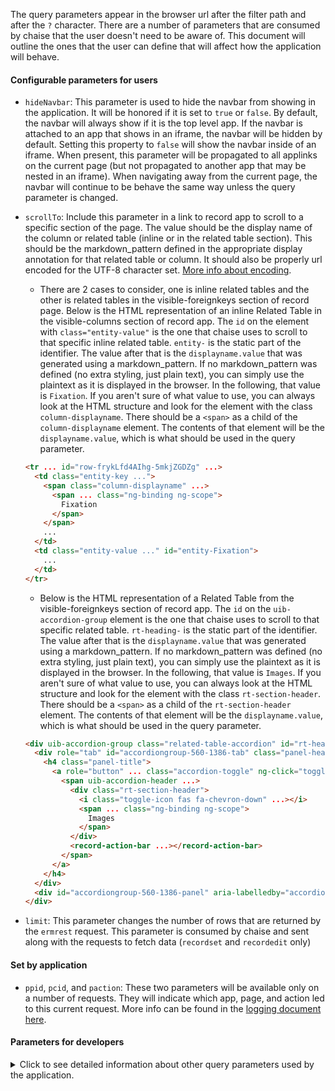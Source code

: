 The query parameters appear in the browser url after the filter path and after the `?` character. There are a number of parameters that are consumed by chaise that the user doesn't need to be aware of. This document will outline the ones that the user can define that will affect how the application will behave.

#### Configurable parameters for users
 - `hideNavbar`: This parameter is used to hide the navbar from showing in the application. It will be honored if it is set to `true` or `false`. By default, the navbar will always show if it is the top level app. If the navbar is attached to an app that shows in an iframe, the navbar will be hidden by default. Setting this property to `false` will show the navbar inside of an iframe. When present, this parameter will be propagated to all applinks on the current page (but not propagated to another app that may be nested in an iframe). When navigating away from the current page, the navbar will continue to be behave the same way unless the query parameter is changed.
 - `scrollTo`: Include this parameter in a link to record app to scroll to a specific section of the page. The value should be the display name of the column or related table (inline or in the related table section). This should be the markdown_pattern defined in the appropriate display annotation for that related table or column. It should also be properly url encoded for the UTF-8 character set. [More info about encoding](https://www.w3schools.com/tags/ref_urlencode.asp).

   - There are 2 cases to consider, one is inline related tables and the other is related tables in the visible-foreignkeys section of record page. Below is the HTML representation of an inline Related Table in the visible-columns section of record app. The `id` on the element with `class="entity-value"` is the one that chaise uses to scroll to that specific inline related table. `entity-` is the static part of the identifier. The value after that is the `displayname.value` that was generated using a markdown_pattern. If no markdown_pattern was defined (no extra styling, just plain text), you can simply use the plaintext as it is displayed in the browser. In the following, that value is `Fixation`. If you aren't sure of what value to use, you can always look at the HTML structure and look for the element with the class `column-displayname`. There should be a `<span>` as a child of the `column-displayname` element. The contents of that element will be the `displayname.value`, which is what should be used in the query parameter.

   ```HTML
   <tr ... id="row-frykLfd4AIhg-5mkjZGDZg" ...>
     <td class="entity-key ...">
       <span class="column-displayname" ...>
         <span ... class="ng-binding ng-scope">
           Fixation
         </span>
       </span>
       ...
     </td>
     <td class="entity-value ..." id="entity-Fixation">
       ...
     </td>
   </tr>
   ```

   - Below is the HTML representation of a Related Table from the visible-foreignkeys section of record app. The `id` on the `uib-accordion-group` element is the one that chaise uses to scroll to that specific related table. `rt-heading-` is the static part of the identifier. The value after that is the `displayname.value` that was generated using a markdown_pattern. If no markdown_pattern was defined (no extra styling, just plain text), you can simply use the plaintext as it is displayed in the browser. In the following, that value is `Images`. If you aren't sure of what value to use, you can always look at the HTML structure and look for the element with the class `rt-section-header`. There should be a `<span>` as a child of the `rt-section-header` element. The contents of that element will be the `displayname.value`, which is what should be used in the query parameter.
   ```HTML
   <div uib-accordion-group class="related-table-accordion" id="rt-heading-Images" ...>
     <div role="tab" id="accordiongroup-560-1386-tab" class="panel-heading" ...>
       <h4 class="panel-title">
         <a role="button" ... class="accordion-toggle" ng-click="toggleOpen()" ...>
           <span uib-accordion-header ...>
             <div class="rt-section-header">
               <i class="toggle-icon fas fa-chevron-down" ...></i>
               <span ... class="ng-binding ng-scope">
                 Images
               </span>
             </div>
             <record-action-bar ...></record-action-bar>
           </span>
         </a>
       </h4>
     </div>
     <div id="accordiongroup-560-1386-panel" aria-labelledby="accordiongroup-560-1386-tab" class="panel-collapse collapse in" ...>...</div>
   </div>
   ```
 - `limit`: This parameter changes the number of rows that are returned by the `ermrest` request. This parameter is consumed by chaise and sent along with the requests to fetch data (`recordset` and `recordedit` only)

#### Set by application
 - `ppid`, `pcid`, and `paction`: These two parameters will be available only on a number of requests. They will indicate which app, page, and action led to this current request. More info can be found in the [logging document here](https://github.com/informatics-isi-edu/chaise/blob/master/docs/user-docs/logging.md#attributes).

#### Parameters for developers
<details>
<summary>Click to see detailed information about other query parameters used by the application.</summary>

 - `invalidate`: This parameter is used to signal that create or edit was clicked in recordset or record app and the originating page needs to have the data refreshed after create or update succeeds and the page is focused again. This parameter is consumed by chaise and used for internal logic.
 - `savedQueryRid`: This parameter indicates that recordset app is being initialized from a saved query. This parameter is consumed by chaise and used for internal logic (`recordset` only). Note: it is used for a specific use case in CFDE to navigate to recordset and apply a saved query from a static page.
 - `promptlogin`: This parameter is used to signal that the application should present a login dialog on page load. This parameter is consumed by chaise and used for internal logic (`record` only) but could also be used to force showing a login dialog.
 - `copy`: This parameter is used to signal to recordedit app that the app should be in "copy mode". Recordedit will read the data that mathes the filter information from the url and use that fetched data to set up a create form with information already filled in. This parameter is consumed by chaise and used for internal logic (`record` and `recordedit` only).
 - `prefill`: This parameter is used to signal to recordedit app that the app should load data from cookie storage to prefill some of the inputs fields. This is used when linking related records in record app using the "Add Records" button. This is a parameter set by the application (`record` and `recordedit` only).
 - `page`: This parameter is used to indicate which help page to load. This parameter is consumed by chaise and used for internal logic (`help` only).

</details>
